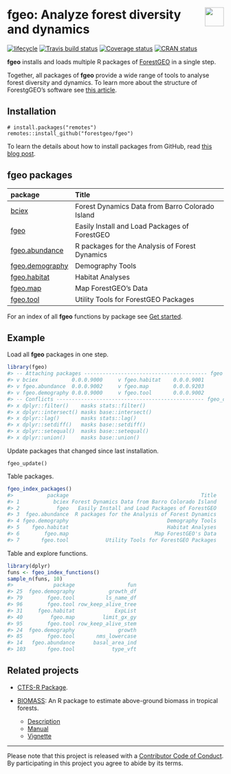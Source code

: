 
<!-- README.md is generated from README.Rmd. Please edit that file -->

# <img src="https://i.imgur.com/39pvr4n.png" align="right" height=44 /> fgeo: Analyze forest diversity and dynamics

[![lifecycle](https://img.shields.io/badge/lifecycle-experimental-orange.svg)](https://www.tidyverse.org/lifecycle/#experimental)
[![Travis build
status](https://travis-ci.org/forestgeo/fgeo.svg?branch=master)](https://travis-ci.org/forestgeo/fgeo)
[![Coverage
status](https://coveralls.io/repos/github/forestgeo/fgeo/badge.svg)](https://coveralls.io/r/forestgeo/fgeo?branch=master)
[![CRAN
status](https://www.r-pkg.org/badges/version/fgeo)](https://cran.r-project.org/package=fgeo)

**fgeo** installs and loads multiple R packages of
[ForestGEO](http://www.forestgeo.si.edu/) in a single step.

Together, all packages of **fgeo** provide a wide range of tools to
analyse forest diversity and dynamics. To learn more about the structure
of ForestgGEO’s software see [this article](https://goo.gl/c5X6qk).

## Installation

    # install.packages("remotes")
    remotes::install_github("forestgeo/fgeo")

To learn the details about how to install packages from GitHub, read
[this blog
post](https://goo.gl/dQKEeg).

## fgeo packages

| package                                                                 | Title                                           |
| :---------------------------------------------------------------------- | :---------------------------------------------- |
| <a href=https://forestgeo.github.io/bciex>bciex</a>                     | Forest Dynamics Data from Barro Colorado Island |
| <a href=https://forestgeo.github.io/fgeo>fgeo</a>                       | Easily Install and Load Packages of ForestGEO   |
| <a href=https://forestgeo.github.io/fgeo.abundance>fgeo.abundance</a>   | R packages for the Analysis of Forest Dynamics  |
| <a href=https://forestgeo.github.io/fgeo.demography>fgeo.demography</a> | Demography Tools                                |
| <a href=https://forestgeo.github.io/fgeo.habitat>fgeo.habitat</a>       | Habitat Analyses                                |
| <a href=https://forestgeo.github.io/fgeo.map>fgeo.map</a>               | Map ForestGEO’s Data                            |
| <a href=https://forestgeo.github.io/fgeo.tool>fgeo.tool</a>             | Utility Tools for ForestGEO Packages            |

For an index of all **fgeo** functions by package see [Get
started](https://forestgeo.github.io/fgeo/articles/fgeo.html).

## Example

Load all **fgeo** packages in one step.

``` r
library(fgeo)
#> -- Attaching packages ---------------------------------------- fgeo 0.0.0.9000 --
#> v bciex           0.0.0.9000     v fgeo.habitat    0.0.0.9001
#> v fgeo.abundance  0.0.0.9002     v fgeo.map        0.0.0.9203
#> v fgeo.demography 0.0.0.9000     v fgeo.tool       0.0.0.9002
#> -- Conflicts ------------------------------------------------ fgeo_conflicts() --
#> x dplyr::filter()    masks stats::filter()
#> x dplyr::intersect() masks base::intersect()
#> x dplyr::lag()       masks stats::lag()
#> x dplyr::setdiff()   masks base::setdiff()
#> x dplyr::setequal()  masks base::setequal()
#> x dplyr::union()     masks base::union()
```

Update packages that changed since last installation.

    fgeo_update()

Table packages.

``` r
fgeo_index_packages()
#>           package                                           Title
#> 1           bciex Forest Dynamics Data from Barro Colorado Island
#> 2            fgeo   Easily Install and Load Packages of ForestGEO
#> 3  fgeo.abundance  R packages for the Analysis of Forest Dynamics
#> 4 fgeo.demography                                Demography Tools
#> 5    fgeo.habitat                                Habitat Analyses
#> 6        fgeo.map                            Map ForestGEO's Data
#> 7       fgeo.tool            Utility Tools for ForestGEO Packages
```

Table and explore functions.

``` r
library(dplyr)
funs <- fgeo_index_functions()
sample_n(funs, 10)
#>             package                 fun
#> 25  fgeo.demography           growth_df
#> 79        fgeo.tool          ls_name_df
#> 96        fgeo.tool row_keep_alive_tree
#> 31     fgeo.habitat             ExpList
#> 40         fgeo.map         limit_gx_gy
#> 95        fgeo.tool row_keep_alive_stem
#> 24  fgeo.demography              growth
#> 85        fgeo.tool       nms_lowercase
#> 14   fgeo.abundance      basal_area_ind
#> 103       fgeo.tool            type_vft
```

## Related projects

  - [CTFS-R Package](http://ctfs.si.edu/Public/CTFSRPackage/).

  - [BIOMASS](https://CRAN.R-project.org/package=BIOMASS): An R package
    to estimate above-ground biomass in tropical
        forests.
    
      - [Description](https://CRAN.R-project.org/package=BIOMASS)
      - [Manual](https://cran.r-project.org/web/packages/BIOMASS/BIOMASS.pdf)
      - [Vignette](https://cran.r-project.org/web/packages/BIOMASS/vignettes/VignetteBiomass.html)

-----

Please note that this project is released with a [Contributor Code of
Conduct](.github/CODE_OF_CONDUCT.md). By participating in this project
you agree to abide by its terms.

